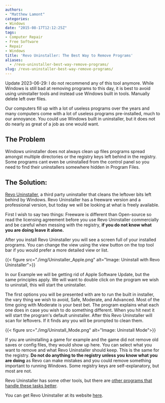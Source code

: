 ```yaml
---
authors: 
- "Matthew Lamont"
categories:
- Windows
date: "2015-08-17T12:12:25Z"
tags:
- Computer Repair
- Free Software
- Repair
- Windows
title: 'Revo Uninstaller: The Best Way to Remove Programs'
aliases:
  - /revo-uninstaller-best-way-remove-programs/
slug: /revo-uninstaller-best-way-remove-programs/
---
```


Update 2023-06-29: I do not recommend any of this tool anymore. While Windows is still bad at removing programs to this day, it is best to avoid using uninstaller tools and instead use Windows built in tools. Manually delete left over files.

Our computers fill up with a lot of useless programs over the years and many computers come with a lot of useless programs pre-installed, much to our annoyance. You could use Windows built in uninstaller, but it does not do nearly as great of a job as one would want.

## The Problem

Windows uninstaller does not always clean up files programs spread amongst multiple directories or the registry keys left behind in the registry. Some programs cant even be uninstalled from the control panel so you need to find their uninstallers somewhere hidden in Program Files.

## The Solution:

[Revo Uninstaller](http://www.revouninstaller.com/revo_uninstaller_free_download.html), a third party uninstaller that cleans the leftover bits left behind by Windows. Revo Uninstaller has a freeware version and a professional version, but today we will be looking at what is freely available.

First I wish to say two things: Freeware is different than Open-source so read the licensing agreement before you use Revo Uninstaller commercially and be careful when messing with the registry, **if you do not know what you are doing leave it alone.**

After you install Revo Uninstaller you will see a screen full of your installed programs. You can change the view using the view button on the top tool bar if you would prefer a more detailed view or list.

{{< figure src="./img/Uninstaller_Apple.png" alt="Image: Uninstall with Revo Uninstaller">}}

In our Example we will be getting rid of Apple Software Update, but the same principles apply. We will want to double click on the program we wish to uninstall, this will start the uninstaller.

The first options you will be presented with are to run the built in installer, the vary thing we wish to avoid, Safe, Moderate, and Advanced. Most of the time going with Moderate is your best bet. The program explains what each one does in case you wish to do something different. When you hit next it will start the program's default uninstaller. After this Revo Uninstaller will scan for leftovers. If it finds any you will be prompted to clean them.

{{< figure src="./img/Uninstall_Mode.png" alt="Image: Uninstall Mode">}}

If you are uninstalling a game for example and the game did not remove old saves or config files, they would show up here. You can select what you want to remove and what Revo Uninstaller should keep. This is the same for the registry. **Do not do anything to the registry unless you know what you are doing** as Revo can make mistakes and you could remove something important to running Windows. Some registry keys are self-explanatory, but most are not. 

Revo Uninstaller has some other tools, but there are [other programs that handle these tasks better](http://www.blog.mattlamont.com/basic-computer-maintenance-tools/). 

You can get Revo Uninstaller at its website [here](http://www.revouninstaller.com/revo_uninstaller_free_download.html).